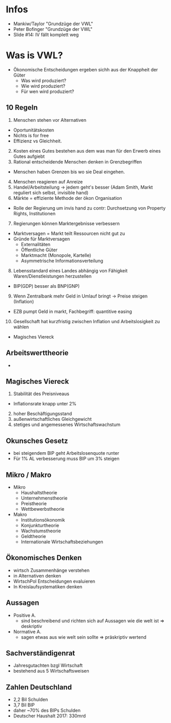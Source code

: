 # Infos

- Mankiw/Taylor "Grundzüge der VWL"
- Peter Bofinger "Grundzüge der VWL"
- Slide \#14: IV fällt komplett weg


# Was is VWL?

- Ökonomische Entscheidungen ergeben sichh aus der Knappheit der Güter
  - Was wird produziert?
  - Wie wird produziert?
  - Für wen wird produziert?

## 10 Regeln

1. Menschen stehen vor Alternativen
  - Oportunitätskosten
  - Nichts is for free
  - Effizienz vs Gleichheit.
2. Kosten eines Gutes bestehen aus dem was man für den Erwerb eines Gutes aufgiebt
3. Rational entscheidende Menschen denken in Grenzbegriffen
  - Menschen haben Grenzen bis wo sie Deal eingehen.
4. Menschen reagieren auf Anreize
5. Handel/Arbeitsteilung &rarr; jedem geht's besser (Adam Smith, Markt reguliert sich selbst, invisible hand)
6. Märkte = effiziente Methode der ökon Organisation
  - Rolle der Regierung um invis hand zu contr: Durchsetzung von Property Rights, Institutionen
7. Regierungen können Marktergebnisse verbessern
  - Marktversagen = Markt teilt Ressourcen nicht gut zu
  - Gründe für Marktversagen
    - Externalitäten
    - Öffentliche Güter
    - Marktmacht (Monopole, Kartelle)
    - Asymmetrische Informationsverteilung
8. Lebensstandard eines Landes abhängig von Fähigkeit Waren/Dienstleistungen herzustellen
  - BIP(GDP) besser als BNP(GNP)
9. Wenn Zentralbank mehr Geld in Umlauf bringt &rarr; Preise steigen (Inflation)
  - EZB pumpt Geld in markt, Fachbegriff: quantitive easing
10. Gesellschaft hat kurzfristig zwischen Inflation und Arbeitslosigkeit zu wählen
  - Magisches Viereck

## Arbeitswerttheorie

-

## Magisches Viereck

1. Stabilität des Preisniveaus
  - Inflationsrate knapp unter 2%
2. hoher Beschäftigungsstand
3. außenwirtschaftliches Gleichgewicht
4. stetiges und angemessenes Wirtschaftswachstum

## Okunsches Gesetz

- bei steigendem BIP geht Arbeitslosenquote runter
- Für 1% AL verbesserung muss BIP um 3% steigen

## Mikro / Makro

- Mikro
  - Haushaltstheorie
  - Unternehmenstheorie
  - Preistheorie
  - Wettbewerbstheorie
- Makro
  - Institutionsökonomik
  - Konjunkturtheorie
  - Wachstumstheorie
  - Geldtheorie
  - Internationale Wirtschaftsbeziehungen

## Ökonomisches Denken

- wirtsch Zusammenhänge verstehen
- in Alternativen denken
- WirtschPol Entscheidungen evaluieren
- In Kreislaufsystematiken denken

## Aussagen

- Positive A.
  - sind beschreibend und richten sich auf Aussagen wie die welt ist &rArr; deskriptiv
- Normative A.
  - sagen etwas aus wie welt sein sollte &rArr; präskriptiv wertend


## Sachverständigenrat

- Jahresgutachten bzgl Wirtschaft
- bestehend aus 5 Wirtschaftsweisen


## Zahlen Deutschland

- 2,2 Bil Schulden
- 3,7 Bil BIP
- daher ~70% des BIPs Schulden
- Deutscher Haushalt 2017: 330mrd

